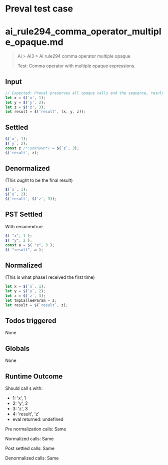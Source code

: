# Preval test case

# ai_rule294_comma_operator_multiple_opaque.md

> Ai > Ai3 > Ai rule294 comma operator multiple opaque
>
> Test: Comma operator with multiple opaque expressions.

## Input

`````js filename=intro
// Expected: Preval preserves all opaque calls and the sequence, result is the last opaque value.
let x = $('x', 1);
let y = $('y', 2);
let z = $('z', 3);
let result = $('result', (x, y, z));
`````


## Settled


`````js filename=intro
$(`x`, 1);
$(`y`, 2);
const z /*:unknown*/ = $(`z`, 3);
$(`result`, z);
`````


## Denormalized
(This ought to be the final result)

`````js filename=intro
$(`x`, 1);
$(`y`, 2);
$(`result`, $(`z`, 3));
`````


## PST Settled
With rename=true

`````js filename=intro
$( "x", 1 );
$( "y", 2 );
const a = $( "z", 3 );
$( "result", a );
`````


## Normalized
(This is what phase1 received the first time)

`````js filename=intro
let x = $(`x`, 1);
let y = $(`y`, 2);
let z = $(`z`, 3);
let tmpCalleeParam = z;
let result = $(`result`, z);
`````


## Todos triggered


None


## Globals


None


## Runtime Outcome


Should call `$` with:
 - 1: 'x', 1
 - 2: 'y', 2
 - 3: 'z', 3
 - 4: 'result', 'z'
 - eval returned: undefined

Pre normalization calls: Same

Normalized calls: Same

Post settled calls: Same

Denormalized calls: Same
